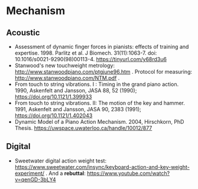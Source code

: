 # Mechanism

## Acoustic

* Assessment of dynamic finger forces in pianists: effects of training and expertise. 1998. Parlitz et al. J Biomech. 31(11):1063-7. doi: 10.1016/s0021-9290(98)00113-4. https://tinyurl.com/y68rd3u6
* Stanwood's new touchweight metrology: http://www.stanwoodpiano.com/ptgjune96.htm . Protocol for measuring: http://www.stanwoodpiano.com/NTM.pdf .
* From touch to string vibrations. I : Timing in the grand piano action. 1990, Askenfelt and Jansson, JASA 88, 52 (1990); https://doi.org/10.1121/1.399933
* From touch to string vibrations. II: The motion of the key and hammer. 1991, Askenfelt and Jansson, JASA 90, 2383 (1991); https://doi.org/10.1121/1.402043
* Dynamic Model of a Piano Action Mechanism. 2004, Hirschkorn, PhD Thesis. https://uwspace.uwaterloo.ca/handle/10012/877

## Digital

* Sweetwater digital action weight test: https://www.sweetwater.com/insync/keyboard-action-and-key-weight-experiment/ . And a **rebuttal**: https://www.youtube.com/watch?v=qenGD-3bLY4
